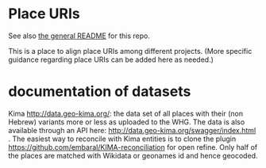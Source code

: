 # Place URIs
See also [the general README](https://github.com/Hist-ME/URIs/blob/master/README.md) for this repo.

This is a place to align place URIs among different projects. (More specific guidance regarding place URIs can be added here as needed.)

# documentation of datasets

Kima http://data.geo-kima.org/: the data set of all places with their (non Hebrew) variants more or less as uploaded to the WHG. The data is also available through an API here: http://data.geo-kima.org/swagger/index.html . The easiest way to reconcile with Kima entities is to clone the plugin https://github.com/embaral/KIMA-reconciliation for open refine.  Only half of the places are matched with Wikidata or geonames id and hence geocoded. 
